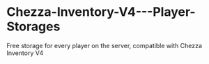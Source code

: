 # Chezza-Inventory-V4---Player-Storages
Free storage for every player on the server, compatible with Chezza Inventory V4

